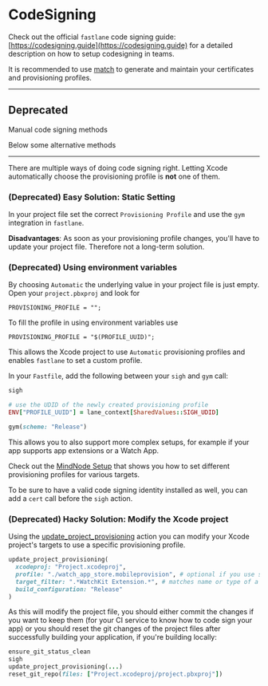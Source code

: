 # CodeSigning

Check out the official `fastlane` code signing guide: [https://codesigning.guide](https://codesigning.guide) for a detailed description on how to setup codesigning in teams.

It is recommended to use [match](https://github.com/fastlane/match) to generate and maintain your certificates and provisioning profiles. 

-------------------
## Deprecated

Manual code signing methods

Below some alternative methods


-------------------

There are multiple ways of doing code signing right. Letting Xcode automatically choose the provisioning profile is **not** one of them.

### (Deprecated) Easy Solution: Static Setting

In your project file set the correct `Provisioning Profile` and use the `gym` integration in `fastlane`.

**Disadvantages**: As soon as your provisioning profile changes, you'll have to update your project file. Therefore not a long-term solution.

### (Deprecated) Using environment variables

By choosing `Automatic` the underlying value in your project file is just empty. Open your `project.pbxproj` and look for
```
PROVISIONING_PROFILE = "";
```
To fill the profile in using environment variables use 
```
PROVISIONING_PROFILE = "$(PROFILE_UUID)";
```
This allows the Xcode project to use `Automatic` provisioning profiles and enables `fastlane` to set a custom profile.

In your `Fastfile`, add the following between your `sigh` and `gym` call:

```ruby
sigh

# use the UDID of the newly created provisioning profile
ENV["PROFILE_UUID"] = lane_context[SharedValues::SIGH_UDID]

gym(scheme: "Release")
```

This allows you to also support more complex setups, for example if your app supports app extensions or a Watch App.

Check out the [MindNode Setup](https://github.com/fastlane/examples/blob/master/MindNode/Fastfile) that shows you how to set different provisioning profiles for various targets.

To be sure to have a valid code signing identity installed as well, you can add a `cert` call before the `sigh` action.

### (Deprecated) Hacky Solution: Modify the Xcode project
Using the [update_project_provisioning](https://github.com/fastlane/fastlane/blob/master/docs/Actions.md#update_project_provisioning) action you can modify your Xcode project's targets to use a specific provisioning profile. 

```ruby
update_project_provisioning(
  xcodeproj: "Project.xcodeproj",
  profile: "./watch_app_store.mobileprovision", # optional if you use sigh
  target_filter: ".*WatchKit Extension.*", # matches name or type of a target
  build_configuration: "Release"
)
```

As this will modify the project file, you should either commit the changes if you want to keep them (for your CI service to know how to code sign your app) or you should reset the git changes of the project files after successfully building your application, if you're building locally:
```ruby
ensure_git_status_clean
sigh
update_project_provisioning(...)
reset_git_repo(files: ["Project.xcodeproj/project.pbxproj"])
```
